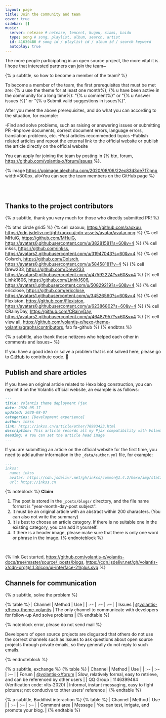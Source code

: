 ```yaml
---
layout: page
title: Join the community and team
cover: true
sidebar: []
music:
  server: netease # netease, tencent, kugou, xiami, baidu
  type: song # song, playlist, album, search, artist
  id: 41630480 # song id / playlist id / album id / search keyword
  autoplay: true
---
```


The more people participating in an open source project, the more vital it is. I hope that interested partners can join the team~

{% p subtitle, so how to become a member of the team? %}

To become a member of the team, the first prerequisites that must be met are: {% u use the theme for at least one month%}, {% u have been active in the community for a long time%}: "{% u comment%}" or "{% u Answer issues %}" or "{% u Submit valid suggestions in issues%}".

After you meet the above prerequisites, and do what you can according to the situation, for example:

-Find and solve problems, such as raising or answering issues or submitting PR
-Improve documents, correct document errors, language errors, translation problems, etc.
-Post articles recommended topics
-Publish related articles and repost the external link to the official website or publish the article directly on the official website

You can apply for joining the team by posting in {% btn, forum, https://github.com/volantis-x/forum/issues %}.

{% image https://upimage.alexhchu.com/2020/08/09/22ec83d3de717.png, width=300px, alt=You can see the team members on the GitHub page %}

<!-- more -->

<br><br>

## Thanks to the project contributors

{% p subtitle, thank you very much for those who directly submitted PR! %}

{% btns circle grid5 %}
{% cell xaoxuu, https://github.com/xaoxuu, https://cdn.jsdelivr.net/gh/xaoxuu/cdn-assets/avatar/avatar.png %}
{% cell MHuiG, https://github.com/MHuiG, https://avatars0.githubusercontent.com/u/38281581?s=60&v=4 %}
{% cell inkss, https://github.com/inkss, https://avatars2.githubusercontent.com/u/31947043?s=60&v=4 %}
{% cell Colsrch, https://github.com/Colsrch, https://avatars0.githubusercontent.com/u/58458181?v=4 %}
{% cell Drew233, https://github.com/Drew233, https://avatars0.githubusercontent.com/u/47592224?s=60&v=4 %}
{% cell Linhk1606, https://github.com/Linhk1606, https://avatars1.githubusercontent.com/u/50829219?s=60&v=4 %}
{% cell ericclose, https://github.com/ericclose, https://avatars1.githubusercontent.com/u/34526560?s=60&v=4 %}
{% cell Flexiston, https://github.com/Flexiston, https://avatars0.githubusercontent.com/u/62386802?s=60&v=4 %}
{% cell CRainyDay, https://github.com/CRainyDay, https://avatars2.githubusercontent.com/u/46487957?s=60&v=4 %}
{% cell view all, https://github.com/volantis-x/hexo-theme-volantis/graphs/contributors, fab fa-github %}
{% endbtns %}

{% p subtitle, also thank those netizens who helped each other in comments and issues~ %}

If you have a good idea or solve a problem that is not solved here, please go to [GitHub](https://github.com/volantis-x/hexo-theme-volantis/) to contribute code. 👏

## Publish and share articles

If you have an original article related to Hexo blog construction, you can reprint it on the Volantis official website, an example is as follows:

```md _posts/blogs/2020-05-17-pjax.md
---
title: Volantis theme deployment Pjax
date: 2020-05-17
updated: 2020-08-07
categories: [Development experience]
author: inkss
link: https://inkss.cn/article/other/76993423.html
description: This article records all my Pjax compatibility with Volantis theme, it is probably a record~
headimg: # You can set the article head image
---
```

If you are submitting an article on the official website for the first time, you need to add author information in the `_data/author.yml` file, for example:

```yaml _data/author.yml
...
inkss:
  name: inkss
  avatar: https://cdn.jsdelivr.net/gh/inkss/common@1.4.2/hexo/img/static/avatar.jpg
  url: https://inkss.cn
```


{% noteblock %}
**Claim**
1. The post is stored in the `_posts/blogs/` directory, and the file name format is "year-month-day-post subject".
2. It must be an original article with an abstract within 200 characters. (You can also not write the summary)
3. It is best to choose an article category. If there is no suitable one in the existing category, you can add it yourself.
4. If there is a header image, please make sure that there is only one word or phrase in the image.
{% endnoteblock %}

<br>

{% link Get started, https://github.com/volantis-x/volantis-docs/tree/master/source/_posts/blogs, https://cdn.jsdelivr.net/gh/volantis-x/cdn-org@1.1.3/icon/ui-interface-21/plus.svg  %}

## Channels for communication

{% p subtitle, solve the problem %}

{% table %}
| Channel | Method | Use |
| :-- | :-- | :-- |
| Issues | [@volantis-x/hexo-theme-volantis](https://github.com/volantis-x/hexo-theme-volantis/issues/) | The only channel to communicate with developers for follow-up And solve problems |
{% endtable %}

{% noteblock error, please do not send mail %}

Developers of open source projects are disgusted that others do not use the correct channels such as Issues to ask questions about open source projects through private emails, so they generally do not reply to such emails.

{% endnoteblock %}

{% p subtitle, exchange %}
{% table %}
| Channel | Method | Use |
| :-- | :-- | :-- |
| Forum | [@volantis-x/forum](https://github.com/volantis-x/forum/issues/) | Slow, relatively formal, easy to retrieve, and can be referenced by other users |
| QQ Group | 1146399464 (Verification code: <psw>vlts-2020</psw>) | Informal, instant messaging, easy to fight pictures; not conducive to other users' reference |
{% endtable %}

{% p subtitle, Buddhist interaction %}
{% table %}
| Channel | Method | Use |
| :-- | :-- | :-- |
| Comment area | Message | You can test, irrigate, and promote your blog. |
{% endtable %}